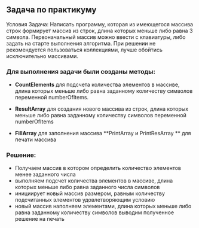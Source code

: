 ## Задача по практикуму
Условия
Задача: Написать программу, которая из имеющегося массива строк формирует массив из строк, длина которых меньше либо равна 3 символа. Первоначальный массив можно ввести с клавиатуры, либо задать на старте выполнения алгоритма. При решении не рекомендуется пользоваться коллекциями, лучше обойтись исключительно массивами.

### Для выполнения задачи были созданы методы:

- **CountElements** для подсчета количества элементов в массиве, длина которых меньше либо равна заданному количеству символов переменной numberOfItems.
- **ResultArray** для создания нового массива из строк, длина которых меньше либо равна заданному количеству символов переменной numberOfItems

- **FillArray** для заполнения массива
**PrintArray и PrintResArray ** для печати массива

### Решение:
- Получаем массив в котором определить количество элементов менее заданного числа 
- выполняем  подсчет количества элементов в массиве, длина которых меньше либо равна заданного числа символов
- инициирует новый массив размером, равным количеству подсчитанных элементов удовлетворяющим условию
- новый массив наполняем элементами, длина которых меньше либо равна заданному количеству символов
выводим полученное решение на печать
